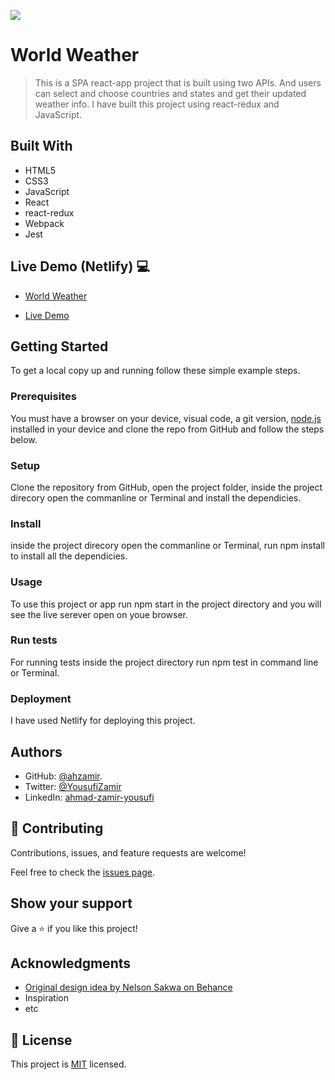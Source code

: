 ![](https://img.shields.io/badge/Microverse-blueviolet)

# World Weather

> This is a SPA react-app project that is built using two APIs. And users can select and choose countries and states and get their updated weather info. 
I have built this project using react-redux and JavaScript.


## Built With 

- HTML5
- CSS3
- JavaScript
- React
- react-redux
- Webpack
- Jest

## Live Demo (Netlify) 💻

- [World Weather](https://gregarious-pavlova-aaa751.netlify.app/)

- [Live Demo](https://www.loom.com/share/df6ca86a26f7404fad7da7713d312ffb)


## Getting Started

To get a local copy up and running follow these simple example steps.

### Prerequisites

You must have a browser on your device, visual code, a git version, [node.js](https://nodejs.org/en/) installed in your device and clone the repo from GitHub and follow the steps below.

### Setup

Clone the repository from GitHub, open the project folder, inside the project direcory open the commanline or Terminal and install the dependicies.

### Install

inside the project direcory open the commanline or Terminal, run npm install to install all the dependicies.

### Usage

To use this project or app run npm start in the project directory and you will see the live serever open on youe browser.

### Run tests

For running tests inside the project directory run npm test in command line or Terminal.

### Deployment

I have used Netlify for deploying this project.

## Authors

- GitHub: [@ahzamir](https://github.com/ahzamir).
- Twitter: [@YousufiZamir](https://twitter.com/YousufiZamir)
- LinkedIn: [ahmad-zamir-yousufi](https://www.linkedin.com/in/ahzamir/)

## 🤝 Contributing

Contributions, issues, and feature requests are welcome!

Feel free to check the [issues page](../../issues/).

## Show your support

Give a ⭐️ if you like this project!

## Acknowledgments

- [Original design idea by Nelson Sakwa on Behance](https://www.behance.net/sakwadesignstudio)
- Inspiration
- etc

## 📝 License

This project is [MIT](./MIT.md) licensed.

